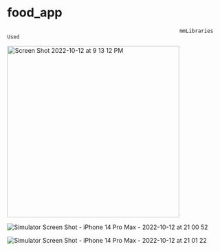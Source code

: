 # food_app
                                                            mmLibraries Used
                                                            
<img width="400" alt="Screen Shot 2022-10-12 at 9 13 12 PM" src="https://user-images.githubusercontent.com/26799447/195476506-99991cdf-e231-4d64-a1dd-bd368101bf83.png">

![Simulator Screen Shot - iPhone 14 Pro Max - 2022-10-12 at 21 00 52](https://user-images.githubusercontent.com/26799447/195475163-77344119-5565-4d7f-ac55-98eb42ea91fe.png)

![Simulator Screen Shot - iPhone 14 Pro Max - 2022-10-12 at 21 01 22](https://user-images.githubusercontent.com/26799447/195475183-04e9ab50-6362-4f28-8b8a-f47295912e54.png)


